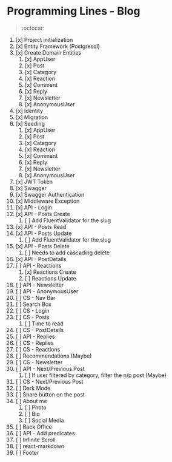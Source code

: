 # Programming Lines - Blog

> :octocat:

1. [x] Project initialization
2. [x] Entity Framework (Postgresql)
3. [x] Create Domain Entities
   1. [x]  AppUser
   2. [x]  Post
   3. [x]  Category
   4. [x]  Reaction
   5. [x]  Comment
   6. [x]  Reply
   7. [x]  Newsletter
   8. [x]  AnonymousUser
4. [x] Identity
5. [x] Migration
6. [x] Seeding
   1. [x]  AppUser
   2. [x]  Post
   3. [x]  Category
   4. [x]  Reaction
   5. [x]  Comment
   6. [x]  Reply
   7. [x]  Newsletter
   8. [x]  AnonymousUser
7. [x] JWT Token
8. [x] Swagger
9. [x] Swagger Authentication
10. [x] Middleware Exception
11. [x] API - Login
12. [x] API - Posts Create
    1.  [ ] Add FluentValidator for the slug
13. [x] API - Posts Read
14. [x] API - Posts Update
    1.  [ ] Add FluentValidator for the slug
15. [x] API - Posts Delete
    1.  [ ] Needs to add cascading delete
16. [x] API - PostDetails
17. [ ] API - Reactions
    1.  [x] Reactions Create
    2.  [ ] Reactions Update
18. [ ] API - Newsletter
19. [ ] API - AnonymousUser
20. [ ] CS - Nav Bar
21. [ ] Search Box
22. [ ] CS - Login  
23. [ ] CS - Posts
    1.  [ ] Time to read
24. [ ] CS - PostDetails
25. [ ] API - Replies
26. [ ] CS - Replies
27. [ ] CS - Reactions
28. [ ] Recommendations (Maybe)
29. [ ] CS - Newsletter
30. [ ] API - Next/Previous Post
    1.  [ ] If user filtered by category, filter the n/p post (Maybe)
31. [ ] CS - Next/Previous Post
32. [ ] Dark Mode
33. [ ] Share button on the post
34. [ ] About me
    1.  [ ] Photo
    2.  [ ] Bio
    3.  [ ] Social Media
35. [ ] Back Office
36. [ ] API - Add predicates
37. [ ] Infinite Scroll
38. [ ] react-markdown
39. [ ] Footer
